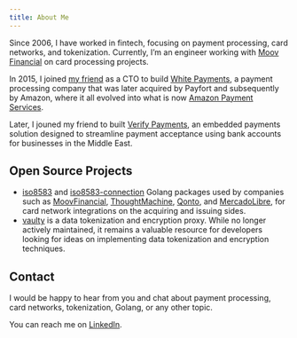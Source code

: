 ```yaml
---
title: About Me
---
```

Since 2006, I have worked in fintech, focusing on payment processing, card networks, and tokenization. Currently, I’m an engineer working with [Moov Financial](https://moov.io) on card processing projects.

In 2015, I joined [my friend](https://yaz.in/) as a CTO to build [White Payments](https://whitepayments.com/), a payment processing company that was later acquired by Payfort and subsequently by Amazon, where it all evolved into what is now [Amazon Payment Services](https://paymentservices.amazon.com).

Later, I jouned my friend to built [Verify Payments](https://verifypayments.com/), an embedded payments solution designed to streamline payment acceptance using bank accounts for businesses in the Middle East.

## Open Source Projects

* [iso8583](https://github.com/moov-io/iso8583/) and [iso8583-connection](https://github.com/moov-io/iso8583-connection) Golang packages used by companies such as [MoovFinancial](https://moov.io), [ThoughtMachine](https://www.thoughtmachine.net/), [Qonto](https://qonto.com/en), and [MercadoLibre](https://mercadolibre.com/), for card network integrations on the acquiring and issuing sides.
* [vaulty](https://vaulty.co) is a data tokenization and encryption proxy. While no longer actively maintained, it remains a valuable resource for developers looking for ideas on implementing data tokenization and encryption techniques.

## Contact

I would be happy to hear from you and chat about payment processing, card networks, tokenization, Golang, or any other topic.

You can reach me on [LinkedIn](https://www.linkedin.com/in/pavelgabriel).
